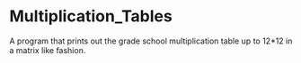 Multiplication_Tables
=====================

A program that prints out the grade school multiplication table up to 12*12 in a matrix like fashion.
